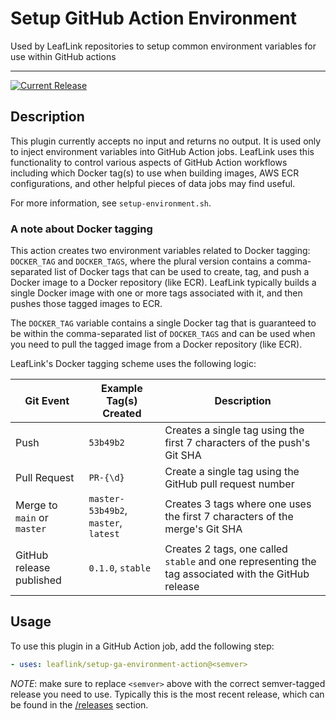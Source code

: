 # Setup GitHub Action Environment

Used by LeafLink repositories to setup common environment variables for use within GitHub actions

---

[![Current Release](https://img.shields.io/badge/release-0.5.0-1eb0fc.svg)](https://github.com/leaflink/setup-ga-environment-action/releases/tag/0.5.0)

## Description

This plugin currently accepts no input and returns no output. It is used only to inject environment variables into GitHub Action jobs. LeafLink uses this functionality to control various aspects of GitHub Action workflows including which Docker tag(s) to use when building images, AWS ECR configurations, and other helpful pieces of data jobs may find useful.

For more information, see `setup-environment.sh`.

### A note about Docker tagging

This action creates two environment variables related to Docker tagging: `DOCKER_TAG` and `DOCKER_TAGS`, where the plural version contains a comma-separated list of Docker tags that can be used to create, tag, and push a Docker image to a Docker repository (like ECR). LeafLink typically builds a single Docker image with one or more tags associated with it, and then pushes those tagged images to ECR.

The `DOCKER_TAG` variable contains a single Docker tag that is guaranteed to be within the comma-separated list of `DOCKER_TAGS` and can be used when you need to pull the tagged image from a Docker repository (like ECR).

LeafLink's Docker tagging scheme uses the following logic:

| Git Event | Example Tag(s) Created | Description |
| --------- | ---------------------- | ----------- |
| Push | `53b49b2` | Creates a single tag using the first 7 characters of the push's Git SHA |
| Pull Request | `PR-{\d}` | Create a single tag using the GitHub pull request number |
| Merge to `main` or `master` | `master-53b49b2`, `master`, `latest` | Creates 3 tags where one uses the first 7 characters of the merge's Git SHA |
| GitHub release published | `0.1.0`, `stable` | Creates 2 tags, one called `stable` and one representing the tag associated with the GitHub release |

## Usage

To use this plugin in a GitHub Action job, add the following step:

```yaml
- uses: leaflink/setup-ga-environment-action@<semver>
```

*NOTE*: make sure to replace `<semver>` above with the correct semver-tagged release you need to use. Typically this is the most recent release, which can be found in the [/releases](/releases) section.
